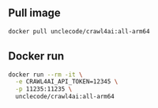 ## Pull image
```bash
docker pull unclecode/crawl4ai:all-arm64
```

## Docker run 
```bash
docker run --rm -it \
  -e CRAWL4AI_API_TOKEN=12345 \
  -p 11235:11235 \
  unclecode/crawl4ai:all-arm64
```
